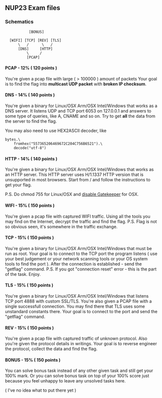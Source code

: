 ## NUP23 Exam files

### Schematics

```
           [BONUS]

  [WIFI] [TCP] [REV] [TLS]
      \   /      \   /
      [DNS]     [HTTP]
          \     /
          [PCAP]

```

#### PCAP - 12% ( 120 points )

You're given a pcap file with large  ( > 100000 ) amount of packets
Your goal is to find the flag into **multicast UDP packet** with **broken IP checksum**.

#### DNS - 14% ( 140 points )

You're given a binary for Linux/OSX Arm/OSX Intel/Windows that works as a DNS server.
It listens UDP and TCP port 6053 on 127.0.0.1 and answers to some type of queries, like A, CNAME and so on.
Try to get **all** the data from the server to find the flag.

You may also need to use HEX2ASCII decoder, like
```python3
bytes.\
    fromhex("557365206469672C204C756B6521").\
    decode("utf-8")
```

#### HTTP - 14% ( 140 points )

You're given a binary for Linux/OSX Arm/OSX Intel/Windows that works as an HTTP server.
This HTTP server uses H/1.1337 HTTP version that is unsupported in most browsers.
Start from / and follow the instructions to get your flag.

P.S. Do chmod 755 for Linux/OSX and [disable Gatekeeper](https://disable-gatekeeper.github.io/) for OSX.

#### WIFI - 15% ( 150 points )

You're given a pcap file with captured WIFI traffic. Using all the tools you may find on the Internet, decrypt the
traffic and find the flag.
P.S. Flag is not so obvious seen, it's somewhere in the traffic exchange.

#### TCP - 15% ( 150 points )

You're given a binary for Linux/OSX Arm/OSX Intel/Windows that must be run as root.
Your goal is to connect to the TCP port the program listens ( use your best judgement or your network scanning tools or
your OS system tools to find the port ).
After the connection is established - send the "getflag" command.
P.S. If you got "connection reset" error - this is the part of the task. Enjoy.

#### TLS - 15% ( 150 points )

You're given a binary for Linux/OSX Arm/OSX Intel/Windows that listens TCP port 4888 with custom SSL/TLS.
You're also given a PCAP file with a single successfull connection. You may find there that TLS uses some unstandard
constants there.
Your goal is to connect to the port and send the "getflag" command.

#### REV - 15% ( 150 points )

You're given a pcap file with captured traffic of unknown protocol. Also you're given the protocol details in writings.
Your goal is to reverse engineer the protocol, collect the data and find the flag.

#### BONUS - 15% ( 150 points )

You can solve bonus task instead of any other given task and still get your 100% mark.
Or you can solve bonus task on top of your 100% score just because you feel unhappy to leave any unsolved tasks here.

( I've no idea what to put there yet )

